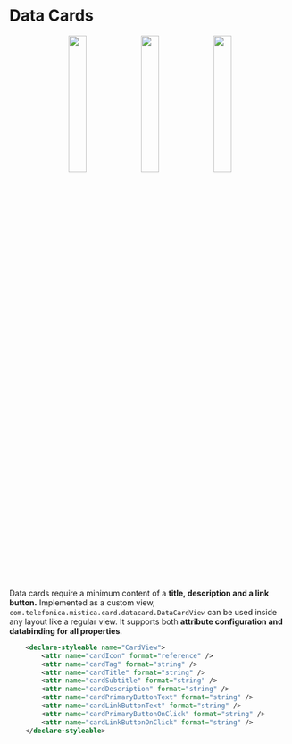 # Data Cards

<p align="center">
    <img width="25%" src="../../../../../../../../doc/images/data_cards/dataCard1.png">
    <img width="25%" src="../../../../../../../../doc/images/data_cards/dataCard2.png">
    <img width="25%" src="../../../../../../../../doc/images/data_cards/dataCard3.png">
</p>

Data cards require a minimum content of a **title, description and a link button.**
Implemented as a custom view, `com.telefonica.mistica.card.datacard.DataCardView` can be used inside any layout like a regular view. It supports both **attribute configuration and databinding for all properties**.

```xml
    <declare-styleable name="CardView">
        <attr name="cardIcon" format="reference" />
        <attr name="cardTag" format="string" />
        <attr name="cardTitle" format="string" />
        <attr name="cardSubtitle" format="string" />
        <attr name="cardDescription" format="string" />
        <attr name="cardPrimaryButtonText" format="string" />
        <attr name="cardLinkButtonText" format="string" />
        <attr name="cardPrimaryButtonOnClick" format="string" />
        <attr name="cardLinkButtonOnClick" format="string" />
    </declare-styleable>
```